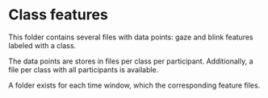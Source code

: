 # Class features

This folder contains several files with data points: gaze and blink features labeled with a class.

The data points are stores in files per class per participant. Additionally, a file per class with all participants is available.

A folder exists for each time window, which the corresponding feature files.

